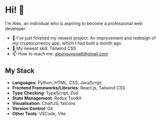 # Hi! 👋
I'm Alex, an individual who is aspiring to become a professional web developer.

- 🔭 I've just finished my newest project: An improvement and redesign of my cryptocurrency app, which I had built a month ago.
- 🌱 My newest skill: Tailwind CSS
- 📫 How to reach me: alexnguyena6@gmail.com

## My Stack

- **Languages**:
Python, HTML, CSS, JavaScript
- **Frontend Frameworks/Libraries**:
React.js, Tailwind CSS
- **Type Checking**:
TypeScript, Zod
- **State Management**:
Redux Toolkit
- **Visualisation**:
ChartJS, faIcons
- **Version Control**:
Git
- **Other Tools**:
VSCode, Vite
